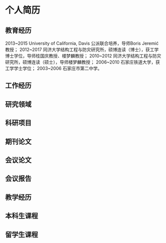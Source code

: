 # 个人简历

## 教育经历

2013~2015  University of California, Davis 公派联合培养，导师Boris Jeremić教授；
2012~2017  同济大学结构工程与防灾研究所，硕博连读（博士），获工学博士学位，导师桂国庆教授、楼梦麟教授；
2010~2012  同济大学结构工程与防灾研究所，硕博连读（硕士），导师楼梦麟教授；
2006~2010  石家庄铁道大学，获工学学士学位；
2003~2006  石家庄市第二中学。

## 工作经历

## 研究领域

## 科研项目

## 期刊论文

## 会议论文

## 会议报告

## 教学经历

## 本科生课程

## 留学生课程

